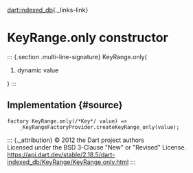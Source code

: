 [dart:indexed\_db](../../dart-indexed_db/dart-indexed_db-library){._links-link}

KeyRange.only constructor
=========================

::: {.section .multi-line-signature}
KeyRange.only(

1.  dynamic value

)
:::

Implementation {#source}
--------------

``` {.language-dart data-language="dart"}
factory KeyRange.only(/*Key*/ value) =>
    _KeyRangeFactoryProvider.createKeyRange_only(value);
```

::: {._attribution}
© 2012 the Dart project authors\
Licensed under the BSD 3-Clause \"New\" or \"Revised\" License.\
<https://api.dart.dev/stable/2.18.5/dart-indexed_db/KeyRange/KeyRange.only.html>
:::
